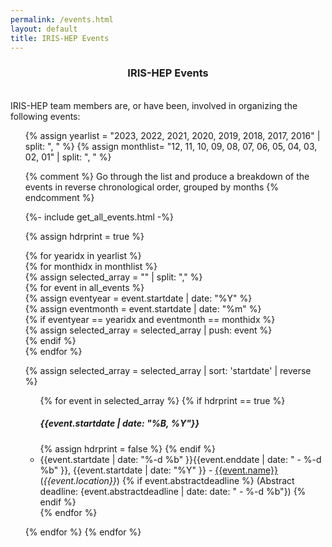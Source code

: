 ```yaml
---
permalink: /events.html
layout: default
title: IRIS-HEP Events
---
```

<center> 
<h3> IRIS-HEP Events</h3>
</center>

<br>
IRIS-HEP team members are, or have been, involved in organizing the following events:
<ul>
{% assign yearlist = "2023, 2022, 2021, 2020, 2019, 2018, 2017, 2016" | split: ", " %}
{% assign monthlist= "12, 11, 10, 09, 08, 07, 06, 05, 04, 03, 02, 01" | split: ", " %}

{% comment %}
Go through the list and produce a breakdown of the events in reverse 
chronological order, grouped by months
{% endcomment %}

{%- include get_all_events.html -%}

{% assign hdrprint = true %}

{% for yearidx in yearlist %}		
{% for monthidx in monthlist %}		
 {% assign selected_array = "" | split: "," %}		
 {% for event in all_events  %}		
   {% assign eventyear = event.startdate | date: "%Y" %}		
   {% assign eventmonth = event.startdate | date: "%m" %}		
   {% if eventyear == yearidx and eventmonth == monthidx %}		
      {% assign selected_array = selected_array | push: event %}		
   {% endif %}		
 {% endfor %}		

  {% assign selected_array = selected_array | sort: 'startdate' | reverse %}

<ul>
{% for event in selected_array %}
  {% if hdrprint == true %}
    <br><h5>{{event.startdate | date: "%B, %Y"}}</h5>
    {% assign hdrprint = false %}
  {% endif %}
  <li>{{event.startdate | date: "%-d %b" }}{{event.enddate | date: " - %-d %b" }}, {{event.startdate | date: "%Y" }} - <a href="{{event.meetingurl}}">{{event.name}}</a> (<i>{{event.location}}</i>)
  {% if event.abstractdeadline %}
    (Abstract deadline: {event.abstractdeadline | date: date: " - %-d %b"})
  {% endif %}
</li>
{% endfor %}
</ul>

{% endfor %}
{% endfor %}
<br>

